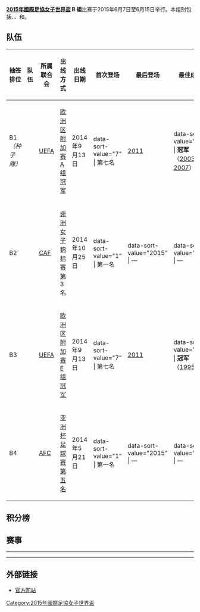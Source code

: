 **[2015年國際足協女子世界盃](../Page/2015年國際足協女子世界盃.md "wikilink") B
組**比赛于2015年6月7日至6月15日举行。本组别包括、、和。

## 队伍

<table>
<thead>
<tr class="header">
<th><p>抽签排位</p></th>
<th><p>队伍</p></th>
<th><p>所属联合会</p></th>
<th><p>出线方式</p></th>
<th><p>出线日期</p></th>
<th><p>首次登场</p></th>
<th><p>最后登场</p></th>
<th><p>最佳成绩</p></th>
<th><p>世界排名</p></th>
</tr>
</thead>
<tbody>
<tr class="odd">
<td><p>B1<em>（种子隊）</em></p></td>
<td></td>
<td><p><a href="https://zh.wikipedia.org/wiki/UEFA" title="wikilink">UEFA</a></p></td>
<td><p><a href="https://zh.wikipedia.org/wiki/2015年國際足協女子世界盃资格赛欧洲区附加赛" title="wikilink">欧洲区附加赛A组冠军</a></p></td>
<td><p>2014年9月13日</p></td>
<td><p>data-sort-value="7" | 第七名</p></td>
<td><p><a href="../Page/2011年國際足協女子世界盃.md" title="wikilink">2011</a></p></td>
<td><p>data-sort-value="7.2" | <strong>冠军</strong> （<a href="https://zh.wikipedia.org/wiki/2003年國際足協女子世界盃" title="wikilink">2003</a>、<a href="https://zh.wikipedia.org/wiki/2007年國際足協女子世界盃" title="wikilink">2007</a>）</p></td>
<td><p>1</p></td>
</tr>
<tr class="even">
<td><p>B2</p></td>
<td></td>
<td><p><a href="https://zh.wikipedia.org/wiki/CAF" title="wikilink">CAF</a></p></td>
<td><p><a href="https://zh.wikipedia.org/wiki/2014年非洲女子足球锦标赛" title="wikilink">非洲女子锦标赛第</a>3名</p></td>
<td><p>2014年10月25日</p></td>
<td><p>data-sort-value="1" | 第一名</p></td>
<td><p>data-sort-value="2015" | —</p></td>
<td><p>data-sort-value="0.0" | —</p></td>
<td><p>67</p></td>
</tr>
<tr class="odd">
<td><p>B3</p></td>
<td></td>
<td><p><a href="https://zh.wikipedia.org/wiki/UEFA" title="wikilink">UEFA</a></p></td>
<td><p><a href="https://zh.wikipedia.org/wiki/2015年國際足協女子世界盃资格赛欧洲区附加赛" title="wikilink">欧洲区附加赛E组冠军</a></p></td>
<td><p>2014年9月13日</p></td>
<td><p>data-sort-value="7" | 第七名</p></td>
<td><p><a href="../Page/2011年國際足協女子世界盃.md" title="wikilink">2011</a></p></td>
<td><p>data-sort-value="7.1" | <strong>冠军</strong> （<a href="https://zh.wikipedia.org/wiki/1995年國際足協女子世界盃" title="wikilink">1995</a>）</p></td>
<td><p>11</p></td>
</tr>
<tr class="even">
<td><p>B4</p></td>
<td></td>
<td><p><a href="https://zh.wikipedia.org/wiki/AFC" title="wikilink">AFC</a></p></td>
<td><p><a href="https://zh.wikipedia.org/wiki/2014年女子亞洲盃足球賽" title="wikilink">亚洲杯足球赛第五名</a></p></td>
<td><p>2014年5月21日</p></td>
<td><p>data-sort-value="1" | 第一名</p></td>
<td><p>data-sort-value="2015" | —</p></td>
<td><p>data-sort-value="0.0" | —</p></td>
<td><p>29</p></td>
</tr>
</tbody>
</table>

## 积分榜

## 赛事

-----

-----

## 外部链接

  - [官方网站](http://www.fifa.com/womensworldcup/index.html)

[Category:2015年國際足協女子世界盃](https://zh.wikipedia.org/wiki/Category:2015年國際足協女子世界盃 "wikilink")